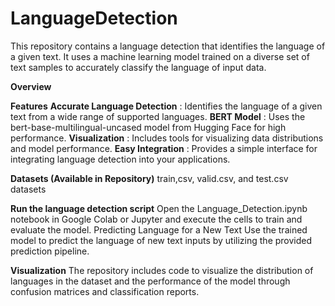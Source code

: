 # LanguageDetection
This repository contains a language detection that identifies the language of a given text. It uses a machine learning model trained on a diverse set of text samples to accurately classify the language of input data.

**Overview**

**Features**
**Accurate Language Detection** : Identifies the language of a given text from a wide range of supported languages.
**BERT Model** : Uses the bert-base-multilingual-uncased model from Hugging Face for high performance.
**Visualization** : Includes tools for visualizing data distributions and model performance.
**Easy Integration** : Provides a simple interface for integrating language detection into your applications.

**Datasets (Available in Repository)**
train,csv, 
valid.csv, 
and test.csv datasets 

**Run the language detection script**
Open the Language_Detection.ipynb notebook in Google Colab or Jupyter and execute the cells to train and evaluate the model.
Predicting Language for a New Text
Use the trained model to predict the language of new text inputs by utilizing the provided prediction pipeline.

**Visualization**
The repository includes code to visualize the distribution of languages in the dataset and the performance of the model through confusion matrices and classification reports.

